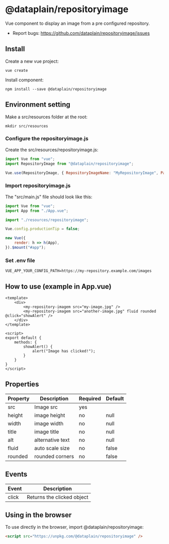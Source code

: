 # @dataplain/repositoryimage

Vue component to display an image from a pre configured repository.

* Report bugs: <https://github.com/dataplain/repositoryimage/issues>

## Install

Create a new vue project:

```shell
vue create
```

Install component:

```shell
npm install --save @dataplain/repositoryimage
```

## Environment setting

Make a src/resources folder at the root:

```shell
mkdir src/resources
```

### Configure the repositoryimage.js

Create the src/resources/repositoryimage.js:

```javascript
import Vue from "vue";
import RepositoryImage from "@dataplain/repositoryimage";

Vue.use(RepositoryImage, { RepositoryImageName: "MyRepositoryImage", Path: process.env.VUE_APP_YOUR_CONFIG_PATH });
```

### Import repositoryimage.js

The "src/main.js" file should look like this:

```javascript
import Vue from "vue";
import App from "./App.vue";

import "./resources/repositoryimage";

Vue.config.productionTip = false;

new Vue({
    render: h => h(App),
}).$mount("#app");

```

### Set .env file

```text
VUE_APP_YOUR_CONFIG_PATH=https://my-repository.example.com/images
```

## How to use (example in App.vue)

```vue
<template>
    <div>
        <my-repository-imagem src="my-image.jpg" />
        <my-repository-imagem src="another-image.jpg" fluid rounded @click="showAlert" />
    </div>
</template>

<script>
export default {
    methods: {
        showAlert() {
            alert("Image has clicked!");
        }
    }
}
</script>
```

## Properties

Property | Description | Required | Default
-|-|-|-
src | Image src | yes |
height | image height | no | null
width | image width | no | null
title | image title | no | null
alt | alternative text | no | null
fluid | auto scale size | no | false
rounded | rounded corners | no | false

## Events

Event | Description
-|-
click | Returns the clicked object

## Using in the browser

To use directly in the browser, import @dataplain/repositoryimage:

```html
<script src="https://unpkg.com/@dataplain/repositoryimage" />
```
